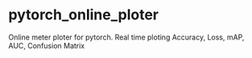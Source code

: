 # pytorch_online_ploter
Online meter ploter for pytorch. Real time ploting Accuracy, Loss, mAP, AUC, Confusion Matrix 
